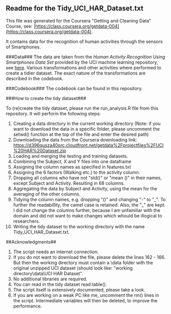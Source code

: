 ## Readme for the Tidy\_UCI\_HAR_Dataset.txt ##
This file was generated for the Coursera "Getting and Cleaning Data" Course, see: [https://class.coursera.org/getdata-004](https://class.coursera.org/getdata-004).

It contains data for the recognition of human activities through the sensors of Smartphones.


###Data###
The data are taken from the *Human Activity Recognition Using Smartphones Data Set* provided by the UCI machine learning repository, see [here](http://archive.ics.uci.edu/ml/datasets/Human+Activity+Recognition+Using+Smartphones). Various transformations and other activities where performed to create a tidier dataset. The exact nature of the transformations are described in the codebook.

###Codebook###
The codebook can be found in this repository.

###How to create the tidy dataset###

To (re)create the tidy dataset, please run the run_analysis.R file from this repository. It will perform the following steps:

1.  Creating a data directory in the current working directory (Note: if you want to download the data in a specific folder, please uncomment the setwd() function at the top of the file and enter the desired path)
2.  Downloading the data from the Coursera downloading link: https://d396qusza40orc.cloudfront.net/getdata%2Fprojectfiles%2FUCI%20HAR%20Dataset.zip
3.  Loading and merging the testing and training datasets.
4. Combining the Subject, X and Y files into one dataframe
5. Assigning the column names as specified in features.txt
6. Assigning the 6 factors (Walking etc.) to the activity column.
7. Dropping all columns who have not "std()" or "mean ()" in their names, except Subject and Activity. Resulting in 68 columns.
8. Aggregating the data by Subject and Activity, using the mean for the averaging of the other columns.
9.  Tidying the column names, e.g. dropping "()" and changing "-" to "\_". To further the readabillity, the camel case is retained. Also, the "_" are kept. I did not change the columns further, because I am unfamiliar with the domain and did not want to make changes which whould be illogical to researchers.
10.  Writing the tidy dataset to the working directory with the name Tidy_UCI_HAR_Dataset.txt.

##Acknowledgments##

1. The script needs an internet connection.
2. If you do not want to download the file, please delete the lines 162 - 166. But then the working directory must contain a \data folder with the  original unzipped UCI dataset (should look like: "working directory\data\UCI HAR Dataset".
3. No additional libraries are required.
4. You can read in the tidy dataset read.table().
5. The script itself is extensively documented, please take a look.
6. If you are working on a weak PC like me, uncomment the rm() lines in the script. Intermediate variables will then be deleted, to improve the performance.